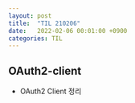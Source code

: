 ```yaml
---
layout: post
title:  "TIL 210206"
date:   2022-02-06 00:01:00 +0900
categories: TIL
---
```


## OAuth2-client
- OAuth2 Client 정리
